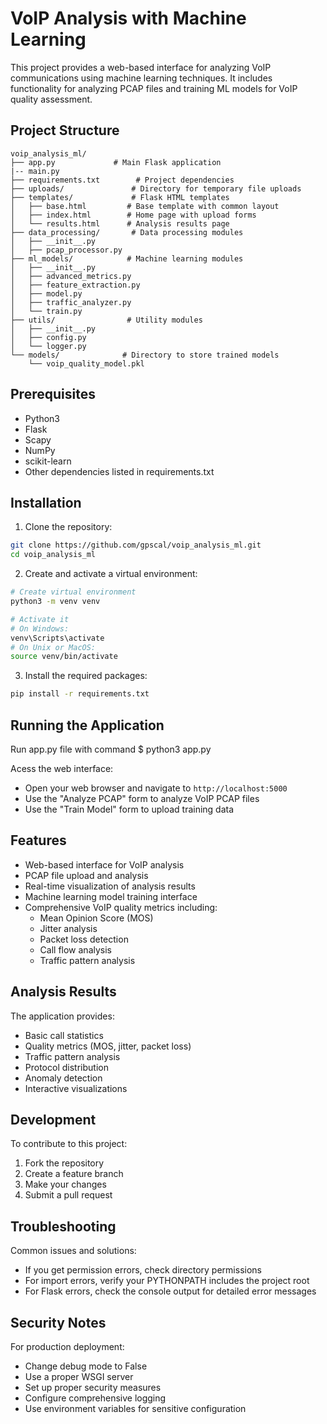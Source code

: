 # VoIP Analysis with Machine Learning

This project provides a web-based interface for analyzing VoIP communications using machine learning techniques. It includes functionality for analyzing PCAP files and training ML models for VoIP quality assessment.

## Project Structure

```
voip_analysis_ml/
├── app.py             # Main Flask application
|-- main.py
├── requirements.txt        # Project dependencies
├── uploads/               # Directory for temporary file uploads
├── templates/             # Flask HTML templates
│   ├── base.html         # Base template with common layout
│   ├── index.html        # Home page with upload forms
│   └── results.html      # Analysis results page
├── data_processing/       # Data processing modules
│   ├── __init__.py
│   ├── pcap_processor.py
├── ml_models/            # Machine learning modules
│   ├── __init__.py
│   ├── advanced_metrics.py
│   ├── feature_extraction.py
│   ├── model.py
│   ├── traffic_analyzer.py
│   └── train.py
├── utils/                # Utility modules
│   ├── __init__.py
│   ├── config.py
│   └── logger.py
└── models/              # Directory to store trained models
    └── voip_quality_model.pkl
```

## Prerequisites

- Python3
- Flask
- Scapy
- NumPy
- scikit-learn
- Other dependencies listed in requirements.txt

## Installation

1. Clone the repository:
```bash
git clone https://github.com/gpscal/voip_analysis_ml.git
cd voip_analysis_ml
```

2. Create and activate a virtual environment:
```bash
# Create virtual environment
python3 -m venv venv

# Activate it
# On Windows:
venv\Scripts\activate
# On Unix or MacOS:
source venv/bin/activate
```

3. Install the required packages:
```bash
pip install -r requirements.txt
```

## Running the Application

Run app.py file with command $ python3 app.py

Acess the web interface:
- Open your web browser and navigate to `http://localhost:5000`
- Use the "Analyze PCAP" form to analyze VoIP PCAP files
- Use the "Train Model" form to upload training data

## Features

- Web-based interface for VoIP analysis
- PCAP file upload and analysis
- Real-time visualization of analysis results
- Machine learning model training interface
- Comprehensive VoIP quality metrics including:
  - Mean Opinion Score (MOS)
  - Jitter analysis
  - Packet loss detection
  - Call flow analysis
  - Traffic pattern analysis

## Analysis Results

The application provides:
- Basic call statistics
- Quality metrics (MOS, jitter, packet loss)
- Traffic pattern analysis
- Protocol distribution
- Anomaly detection
- Interactive visualizations

## Development

To contribute to this project:
1. Fork the repository
2. Create a feature branch
3. Make your changes
4. Submit a pull request

## Troubleshooting

Common issues and solutions:
- If you get permission errors, check directory permissions
- For import errors, verify your PYTHONPATH includes the project root
- For Flask errors, check the console output for detailed error messages

## Security Notes

For production deployment:
- Change debug mode to False
- Use a proper WSGI server
- Set up proper security measures
- Configure comprehensive logging
- Use environment variables for sensitive configuration


